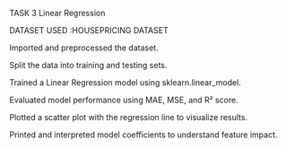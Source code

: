 TASK 3  Linear Regression

DATASET USED :HOUSEPRICING DATASET

Imported and preprocessed the dataset.

Split the data into training and testing sets.

Trained a Linear Regression model using sklearn.linear_model.

Evaluated model performance using MAE, MSE, and R² score.

Plotted a scatter plot with the regression line to visualize results.

Printed and interpreted model coefficients to understand feature impact.
